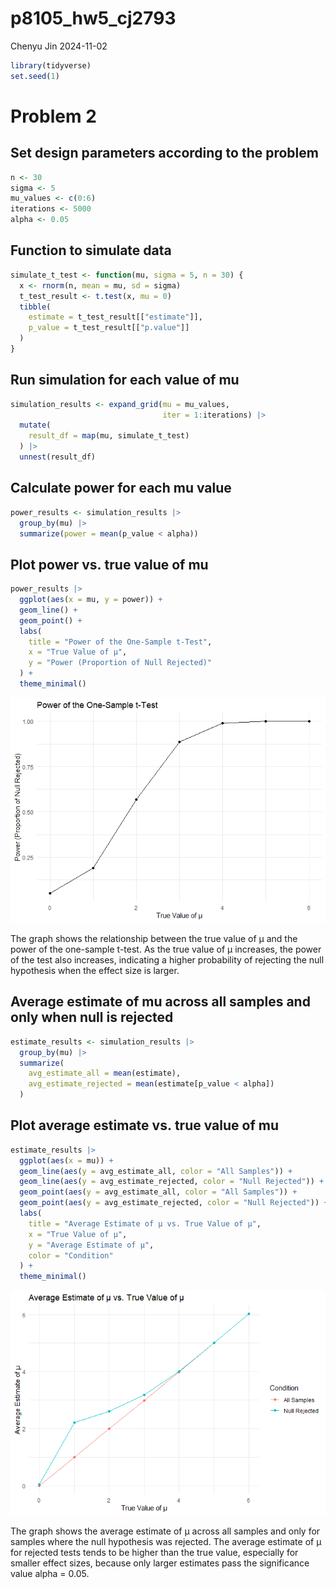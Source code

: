 p8105_hw5_cj2793
================
Chenyu Jin
2024-11-02

``` r
library(tidyverse)
set.seed(1)
```

# Problem 2

## Set design parameters according to the problem

``` r
n <- 30
sigma <- 5
mu_values <- c(0:6)
iterations <- 5000
alpha <- 0.05
```

## Function to simulate data

``` r
simulate_t_test <- function(mu, sigma = 5, n = 30) {
  x <- rnorm(n, mean = mu, sd = sigma)
  t_test_result <- t.test(x, mu = 0)
  tibble(
    estimate = t_test_result[["estimate"]],
    p_value = t_test_result[["p.value"]]
  )
}
```

## Run simulation for each value of mu

``` r
simulation_results <- expand_grid(mu = mu_values, 
                                  iter = 1:iterations) |>
  mutate(
    result_df = map(mu, simulate_t_test)
  ) |>
  unnest(result_df)
```

## Calculate power for each mu value

``` r
power_results <- simulation_results |>
  group_by(mu) |>
  summarize(power = mean(p_value < alpha))
```

## Plot power vs. true value of mu

``` r
power_results |>
  ggplot(aes(x = mu, y = power)) +
  geom_line() +
  geom_point() +
  labs(
    title = "Power of the One-Sample t-Test",
    x = "True Value of μ",
    y = "Power (Proportion of Null Rejected)"
  ) +
  theme_minimal()
```

![](p8105_hw5_cj2793_files/figure-gfm/plot1-1.png)<!-- -->

The graph shows the relationship between the true value of μ and the
power of the one-sample t-test. As the true value of μ increases, the
power of the test also increases, indicating a higher probability of
rejecting the null hypothesis when the effect size is larger.

## Average estimate of mu across all samples and only when null is rejected

``` r
estimate_results <- simulation_results |>
  group_by(mu) |>
  summarize(
    avg_estimate_all = mean(estimate),
    avg_estimate_rejected = mean(estimate[p_value < alpha])
  )
```

## Plot average estimate vs. true value of mu

``` r
estimate_results |>
  ggplot(aes(x = mu)) +
  geom_line(aes(y = avg_estimate_all, color = "All Samples")) +
  geom_line(aes(y = avg_estimate_rejected, color = "Null Rejected")) +
  geom_point(aes(y = avg_estimate_all, color = "All Samples")) +
  geom_point(aes(y = avg_estimate_rejected, color = "Null Rejected")) +
  labs(
    title = "Average Estimate of μ vs. True Value of μ",
    x = "True Value of μ",
    y = "Average Estimate of μ",
    color = "Condition"
  ) +
  theme_minimal()
```

![](p8105_hw5_cj2793_files/figure-gfm/plot2-1.png)<!-- -->

The graph shows the average estimate of μ across all samples and only
for samples where the null hypothesis was rejected. The average estimate
of μ for rejected tests tends to be higher than the true value,
especially for smaller effect sizes, because only larger estimates pass
the significance value alpha = 0.05.
